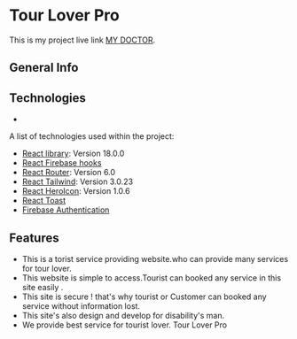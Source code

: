 # Tour Lover Pro

This is my project live link [MY DOCTOR](https://my-doctor-8532c.web.app/).

## General Info

## Technologies
*
A list of technologies used within the project:
* [React library](https://reactjs.org/): Version 18.0.0 
* [React Firebase hooks](https://github.com/CSFrequency/react-firebase-hooks )
* [React Router](https://reactrouter.com/docs/en/v6/getting-started/overview): Version 6.0
* [React Tailwind](https://tailwindcss.com/docs/guides/create-react-app): Version 3.0.23
* [React HeroIcon](https://heroicons.com/): Version 1.0.6
* [React Toast](https://www.npmjs.com/package/react-toastify)
* [Firebase Authentication](https://firebase.google.com/?gclid=CjwKCAjw9e6SBhB2EiwA5myr9o1Uvgd818pxxFWpzUC7u0R0h8Ie6ryVOfSp_gtJM8_zohSlM4XI1BoCeQ8QAvD_BwE&gclsrc=aw.ds)

 ## Features 

* This is a torist service providing website.who can provide many services for tour lover.
* This website is simple to access.Tourist can booked any service in this site easily .
* This site is secure ! that's why tourist or Customer can booked any service without information lost.
* This site's  also design and develop for disability's man.
* We provide best service for tourist lover.
Tour Lover Pro